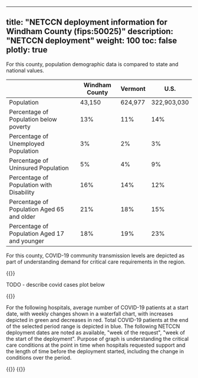 
---
title: "NETCCN deployment information for Windham County (fips:50025)"
description: "NETCCN deployment"
weight: 100
toc: false
plotly: true
---

For this county, population demographic data is compared to state and national values.

| | Windham County | Vermont | U.S. |
| ----------- | ----------- | ----------- | -------- |
| Population | 43,150 | 624,977 | 322,903,030 |
| Percentage of Population below poverty | 13% | 11% | 14% |
| Percentage of Unemployed Population | 3% | 2% | 3% |
| Percentage of Uninsured Population | 5% | 4% | 9% |
| Percentage of Population with Disability | 16% | 14% | 12% |
| Percentage of Population Aged 65 and older | 21% | 18% | 15% |
| Percentage of Population Aged 17 and younger | 18% | 19% | 23% |

  

For this county, COVID-19 community transmission levels are depicted as part of understanding demand for critical care requirements in the region.

{{<plotly json="netccn/50025/covid_transmission.plotly.json" height="400px">}}


TODO - describe covid cases plot below

  {{<plotly json="netccn/50025/covid_cases.plotly.json" height="400px">}}


For the following hospitals, average number of COVID-19 patients at a start date, with weekly changes shown in a waterfall chart, with increases depicted in green and decreases in red.  Total COVID-19 patients at the end of the selected period range is depicted in blue.  The following NETCCN deployment dates are noted as available, "week of the request", "week of the start of the deployment".  Purpose of graph is understanding the critical care conditions at the point in time when hospitals requested support and the length of time before the deployment started, including the change in conditions over the period.

{{<plotly json="netccn/50025/hospital.470011.plotly.json" height="400px">}}
{{<plotly json="netccn/50025/hospital.471300.plotly.json" height="400px">}}
